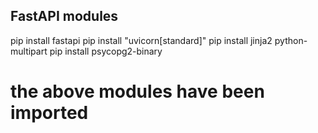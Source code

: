 ## FastAPI modules
pip install fastapi
pip install "uvicorn[standard]"
pip install jinja2 python-multipart
pip install psycopg2-binary

# the above modules have been imported 